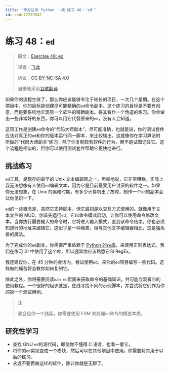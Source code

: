 ```yaml
---
title: "笨办法学 Python · 续 练习 48：`ed`"
id: csdn77239042
---
```


# 练习 48：`ed`

> 原文：[Exercise 48: ed](https://learncodethehardway.org/more-python-book/ex48.html)
> 
> 译者：[飞龙](https://github.com/wizardforcel)
> 
> 协议：[CC BY-NC-SA 4.0](http://creativecommons.org/licenses/by-nc-sa/4.0/)
> 
> 自豪地采用[谷歌翻译](https://translate.google.cn/)

如果你的流程生效了，那么你应该能够专注于较长的项目，一次几个星期。在这个项目中，你的目标是创建尽可能精确的`ed`命令副本。这个练习的目标是不要有创意，而是要系统地实现另一个软件的精确副本。将其看作一个伪造的练习。你会做出一些非常好的东西，你可以用它代替原来的`ed`，没有人会知道。

这项工作是创建`ed`命令的“代码大师副本”，尽可能准确，也就是说，你的测试套件应该对真正的`ed`和你的版本运行同一脚本，来比较输出。这就像你在学习算法时所做的“代码大师副本”练习，除了你复制现有软件的行为，而不是试图记住它。这个流程是相似的，但你可以使用测试套件帮助它更快地进行。

## 挑战练习

`ed`工具，是现存的最早的 Unix 文本编辑器之一，坦率地说，它非常糟糕。实际上我无法想像有人使用`ed`编辑文本，因为它是目前最受用户讨厌的软件之一。如果你无法想象，在 Unix 的黑暗时期，有多少计算机出了故障，制作一个`ed`的副本会让你见识一下。

`ed`的一些概念是，虽然它支持脚本，但它最初是以交互方式使用的。就像用于文本文件的 MUD。你首先运行`ed`，它以命令模式启动，让你可以使用命令修改文本。当你执行需要输入的命令时，它将进入输入模式，直到该命令结束。你也必须知道行的地址来编辑它。这似乎是一种痛苦，但与其他文字编辑器相比，这是独角兽的魔法。

为了完成你的`ed`副本，你需要严重依赖于 [Python 的`re`库](https://docs.python.org/2/library/re.html)，来使用正则表达式。我们在练习 31 中使用了这个库，所以通常你应该熟悉它和 RegEx。

我还建议你，在 45 分钟的会话内，尝试使用`ed`，来你的`ed`项目编写一些代码。这样做的痛苦将会教你如何复制它。

除此之外，你将需要阅读`man ed`页面来获取命令的基础知识，并可能会观看它的使用教程。一个很好的起步就是，在线寻找不同的示例脚本，并尝试将它们作为你的第一个测试用例。

> 注
> 
> 我会给你一个线索，你需要使用 FSM 来处理`ed`命令的模态本质。

## 研究性学习

*   查找 GNU `ed`的源代码，即使你不懂得 C 语言，也看一看它。
*   将你的`ed`实现变成一个模块，然后可以在其他项目中使用。你需要将其用于以后的练习。
*   永远不要再做这样的软件，除非你就是无聊了。